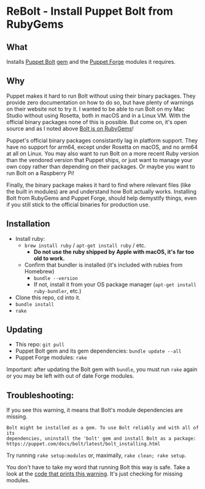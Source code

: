 # ReBolt - Install Puppet Bolt from RubyGems

## What

Installs [Puppet Bolt](https://github.com/puppetlabs/bolt) [gem](https://rubygems.org/gems/bolt)
and the [Puppet Forge](https://forge.puppet.com) modules it requires.

## Why
Puppet makes it hard to run Bolt without using their binary packages. They provide zero
documentation on how to do so, but have plenty of warnings on their website not to try it. I wanted
to be able to run Bolt on my Mac Studio without using Rosetta, both in macOS and in a Linux VM.
With the official binary packages none of this is possible. But come on, it's open source and as I
noted above [Bolt is on RubyGems](https://rubygems.org/gems/bolt)!

Puppet's official binary packages consistantly lag in platform support. They have no support for
arm64, except under Rosetta on macOS, and no arm64 at all on Linux. You may also want to run Bolt
on a more recent Ruby version than the vendored version that Puppet ships, or just want to manage
your own copy rather than depending on their packages. Or maybe you want to run Bolt on a
Raspberry Pi!

Finally, the binary package makes it hard to find where relevant files (like the built in modules)
are and understand how Bolt actually works. Installing Bolt from RubyGems and Puppet Forge, should
help demystify things, even if you still stick to the official binaries for production use.

## Installation
* Install ruby:
  * `brew install ruby` / `apt-get install ruby` / etc.
    * __Do not use the ruby shipped by Apple with macOS, it's far too old to work.__
  * Confirm that bundler is installed (it's included with rubies from Homebrew)
    * `bundle --version`
    * If not, install it from your OS package manager (`apt-get install ruby-bundler`, etc.)
* Clone this repo, cd into it.
* `bundle install`
* `rake`

## Updating
* This repo: `git pull`
* Puppet Bolt gem and its gem dependencies: `bundle update --all`
* Puppet Forge modules: `rake`

Important: after updating the Bolt gem with `bundle`, you must run `rake` again or you may be left
with out of date Forge modules.

## Troubleshooting:

If you see this warning, it means that Bolt's module dependencies are missing.
```
Bolt might be installed as a gem. To use Bolt reliably and with all of its
dependencies, uninstall the 'bolt' gem and install Bolt as a package:
https://puppet.com/docs/bolt/latest/bolt_installing.html
```

Try running `rake setup:modules` or, maximally, `rake clean; rake setup`.

You don't have to take my word that running Bolt this way is safe. Take a look at the [code that
prints this warning](https://github.com/puppetlabs/bolt/blob/42ec31cc298b981f1e853820caf701e8a5573a8e/lib/bolt/cli.rb#L774-L810).
It's just checking for missing modules.
